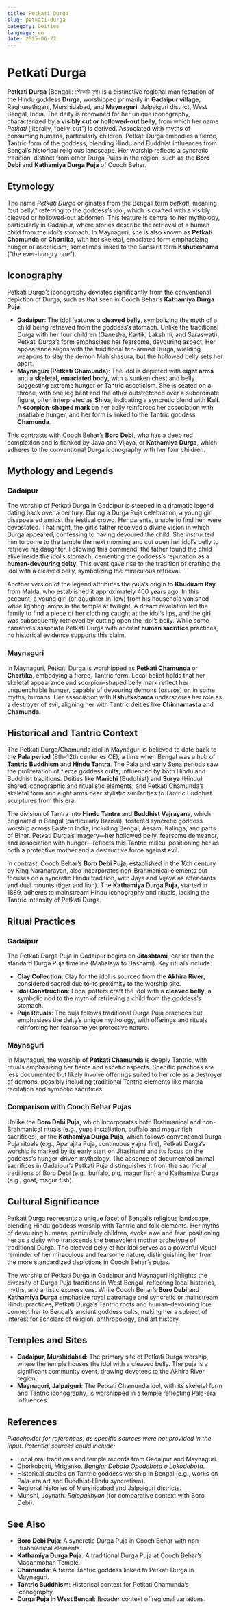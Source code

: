 ```yaml
---
title: Petkati Durga
slug: petkati-durga
category: Deities
language: en
date: 2025-06-22
---
```


# Petkati Durga

**Petkati Durga** (Bengali: পেটকাটি দুর্গা) is a distinctive regional manifestation of the Hindu goddess **Durga**, worshipped primarily in **Gadaipur village**, Raghunathganj, Murshidabad, and **Maynaguri**, Jalpaiguri district, West Bengal, India. The deity is renowned for her unique iconography, characterized by a **visibly cut or hollowed-out belly**, from which her name *Petkati* (literally, “belly-cut”) is derived. Associated with myths of consuming humans, particularly children, Petkati Durga embodies a fierce, Tantric form of the goddess, blending Hindu and Buddhist influences from Bengal’s historical religious landscape. Her worship reflects a syncretic tradition, distinct from other Durga Pujas in the region, such as the **Boro Debi** and **Kathamiya Durga Puja** of Cooch Behar.

## Etymology

The name *Petkati Durga* originates from the Bengali term *petkati*, meaning “cut belly,” referring to the goddess’s idol, which is crafted with a visibly cleaved or hollowed-out abdomen. This feature is central to her mythology, particularly in Gadaipur, where stories describe the retrieval of a human child from the idol’s stomach. In Maynaguri, she is also known as **Petkati Chamunda** or **Chortika**, with her skeletal, emaciated form emphasizing hunger or asceticism, sometimes linked to the Sanskrit term **Kshutkshama** (“the ever-hungry one”).

## Iconography

Petkati Durga’s iconography deviates significantly from the conventional depiction of Durga, such as that seen in Cooch Behar’s **Kathamiya Durga Puja**:

- **Gadaipur**: The idol features a **cleaved belly**, symbolizing the myth of a child being retrieved from the goddess’s stomach. Unlike the traditional Durga with her four children (Ganesha, Kartik, Lakshmi, and Saraswati), Petkati Durga’s form emphasizes her fearsome, devouring aspect. Her appearance aligns with the traditional ten-armed Durga, wielding weapons to slay the demon Mahishasura, but the hollowed belly sets her apart.
- **Maynaguri (Petkati Chamunda)**: The idol is depicted with **eight arms** and a **skeletal, emaciated body**, with a sunken chest and belly suggesting extreme hunger or Tantric asceticism. She is seated on a throne, with one leg bent and the other outstretched over a subordinate figure, often interpreted as **Shiva**, indicating a syncretic blend with **Kali**. A **scorpion-shaped mark** on her belly reinforces her association with insatiable hunger, and her form is linked to the Tantric goddess **Chamunda**.

This contrasts with Cooch Behar’s **Boro Debi**, who has a deep red complexion and is flanked by Jaya and Vijaya, or **Kathamiya Durga**, which adheres to the conventional Durga iconography with her four children.

## Mythology and Legends

### Gadaipur

The worship of Petkati Durga in Gadaipur is steeped in a dramatic legend dating back over a century. During a Durga Puja celebration, a young girl disappeared amidst the festival crowd. Her parents, unable to find her, were devastated. That night, the girl’s father received a divine vision in which Durga appeared, confessing to having devoured the child. She instructed him to come to the temple the next morning and cut open her idol’s belly to retrieve his daughter. Following this command, the father found the child alive inside the idol’s stomach, cementing the goddess’s reputation as a **human-devouring deity**. This event gave rise to the tradition of crafting the idol with a cleaved belly, symbolizing the miraculous retrieval.

Another version of the legend attributes the puja’s origin to **Khudiram Ray** from Malda, who established it approximately 400 years ago. In this account, a young girl (or daughter-in-law) from his household vanished while lighting lamps in the temple at twilight. A dream revelation led the family to find a piece of her clothing caught at the idol’s lips, and the girl was subsequently retrieved by cutting open the idol’s belly. While some narratives associate Petkati Durga with ancient **human sacrifice** practices, no historical evidence supports this claim.

### Maynaguri

In Maynaguri, Petkati Durga is worshipped as **Petkati Chamunda** or **Chortika**, embodying a fierce, Tantric form. Local belief holds that her skeletal appearance and scorpion-shaped belly mark reflect her unquenchable hunger, capable of devouring demons (*asuras*) or, in some myths, humans. Her association with **Kshutkshama** underscores her role as a destroyer of evil, aligning her with Tantric deities like **Chinnamasta** and **Chamunda**.

## Historical and Tantric Context

The Petkati Durga/Chamunda idol in Maynaguri is believed to date back to the **Pala period** (8th–12th centuries CE), a time when Bengal was a hub of **Tantric Buddhism** and **Hindu Tantra**. The Pala and early Sena periods saw the proliferation of fierce goddess cults, influenced by both Hindu and Buddhist traditions. Deities like **Marichi** (Buddhist) and **Surya** (Hindu) shared iconographic and ritualistic elements, and Petkati Chamunda’s skeletal form and eight arms bear stylistic similarities to Tantric Buddhist sculptures from this era.

The division of Tantra into **Hindu Tantra** and **Buddhist Vajrayana**, which originated in Bengal (particularly Barisal), fostered syncretic goddess worship across Eastern India, including Bengal, Assam, Kalinga, and parts of Bihar. Petkati Durga’s imagery—her hollowed belly, fearsome demeanor, and association with hunger—reflects this Tantric milieu, positioning her as both a protective mother and a destructive force against evil.

In contrast, Cooch Behar’s **Boro Debi Puja**, established in the 16th century by King Naranarayan, also incorporates non-Brahmanical elements but focuses on a syncretic Hindu tradition, with Jaya and Vijaya as attendants and dual mounts (tiger and lion). The **Kathamiya Durga Puja**, started in 1889, adheres to mainstream Hindu iconography and rituals, lacking the Tantric intensity of Petkati Durga.

## Ritual Practices

### Gadaipur

The Petkati Durga Puja in Gadaipur begins on **Jitashtami**, earlier than the standard Durga Puja timeline (Mahalaya to Dashami). Key rituals include:
- **Clay Collection**: Clay for the idol is sourced from the **Akhira River**, considered sacred due to its proximity to the worship site.
- **Idol Construction**: Local potters craft the idol with a **cleaved belly**, a symbolic nod to the myth of retrieving a child from the goddess’s stomach.
- **Puja Rituals**: The puja follows traditional Durga Puja practices but emphasizes the deity’s unique mythology, with offerings and rituals reinforcing her fearsome yet protective nature.

### Maynaguri

In Maynaguri, the worship of **Petkati Chamunda** is deeply Tantric, with rituals emphasizing her fierce and ascetic aspects. Specific practices are less documented but likely involve offerings suited to her role as a destroyer of demons, possibly including traditional Tantric elements like mantra recitation and symbolic sacrifices.

### Comparison with Cooch Behar Pujas

Unlike the **Boro Debi Puja**, which incorporates both Brahmanical and non-Brahmanical rituals (e.g., yupa installation, buffalo and magur fish sacrifices), or the **Kathamiya Durga Puja**, which follows conventional Durga Puja rituals (e.g., Aparajita Puja, continuous yajna fire), Petkati Durga’s worship is marked by its early start on Jitashtami and its focus on the goddess’s hunger-driven mythology. The absence of documented animal sacrifices in Gadaipur’s Petkati Puja distinguishes it from the sacrificial traditions of Boro Debi (e.g., buffalo, pig, magur fish) and Kathamiya Durga (e.g., goat, magur fish).

## Cultural Significance

Petkati Durga represents a unique facet of Bengal’s religious landscape, blending Hindu goddess worship with Tantric and folk elements. Her myths of devouring humans, particularly children, evoke awe and fear, positioning her as a deity who transcends the benevolent mother archetype of traditional Durga. The cleaved belly of her idol serves as a powerful visual reminder of her miraculous and fearsome nature, distinguishing her from the more standardized depictions in Cooch Behar’s pujas.

The worship of Petkati Durga in Gadaipur and Maynaguri highlights the diversity of Durga Puja traditions in West Bengal, reflecting local histories, myths, and artistic expressions. While Cooch Behar’s **Boro Debi** and **Kathamiya Durga** emphasize royal patronage and syncretic or mainstream Hindu practices, Petkati Durga’s Tantric roots and human-devouring lore connect her to Bengal’s ancient goddess cults, making her a subject of interest for scholars of religion, anthropology, and art history.

## Temples and Sites

- **Gadaipur, Murshidabad**: The primary site of Petkati Durga worship, where the temple houses the idol with a cleaved belly. The puja is a significant community event, drawing devotees to the Akhira River region.
- **Maynaguri, Jalpaiguri**: The Petkati Chamunda idol, with its skeletal form and Tantric iconography, is worshipped in a temple reflecting Pala-era influences.

## References

*Placeholder for references, as specific sources were not provided in the input. Potential sources could include:*
- Local oral traditions and temple records from Gadaipur and Maynaguri.
- Chorkoborti, Mriganko. *Banglar Debota Opodebota o Lokodebota*.
- Historical studies on Tantric goddess worship in Bengal (e.g., works on Pala-era art and Buddhist-Hindu syncretism).
- Regional histories of Murshidabad and Jalpaiguri districts.
- Munshi, Joynath. *Rajopakhyan* (for comparative context with Boro Debi).

## See Also

- **Boro Debi Puja**: A syncretic Durga Puja in Cooch Behar with non-Brahmanical elements.
- **Kathamiya Durga Puja**: A traditional Durga Puja at Cooch Behar’s Madanmohan Temple.
- **Chamunda**: A fierce Tantric goddess linked to Petkati Durga in Maynaguri.
- **Tantric Buddhism**: Historical context for Petkati Chamunda’s iconography.
- **Durga Puja in West Bengal**: Broader context of regional variations.


